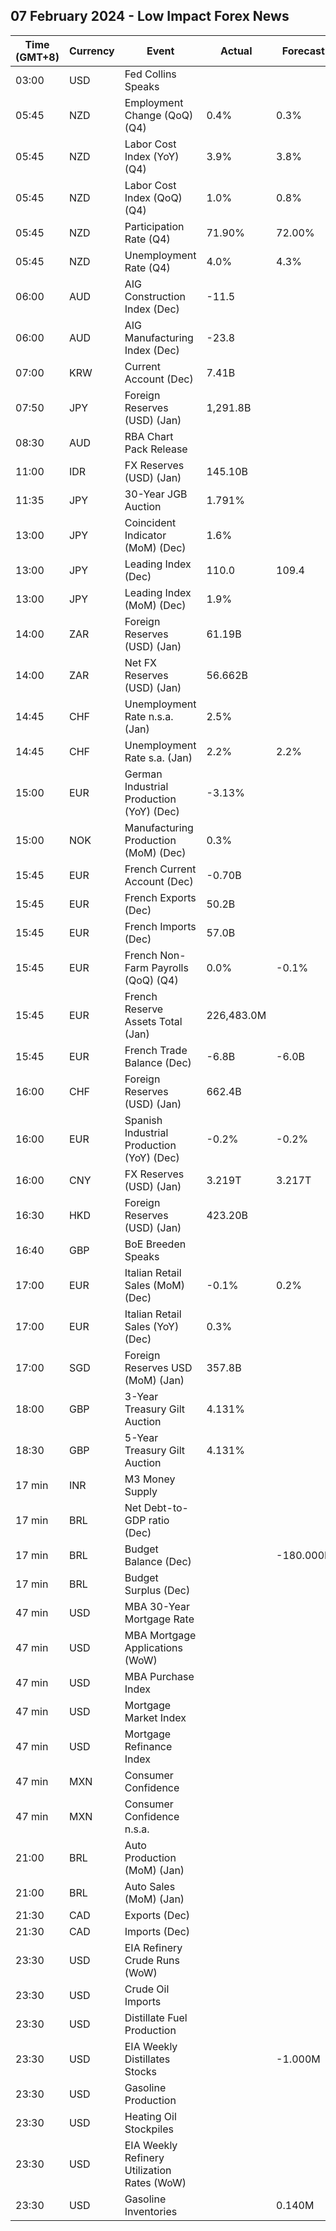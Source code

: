## 07 February 2024 - Low Impact Forex News

| Time (GMT+8) | Currency | Event | Actual | Forecast | Previous |
|------|----------|-------|--------|----------|----------|
| 03:00 | USD | Fed Collins Speaks |  |  |  |
| 05:45 | NZD | Employment Change (QoQ) (Q4) | 0.4% | 0.3% | -0.1% |
| 05:45 | NZD | Labor Cost Index (YoY) (Q4) | 3.9% | 3.8% | 4.1% |
| 05:45 | NZD | Labor Cost Index (QoQ) (Q4) | 1.0% | 0.8% | 0.8% |
| 05:45 | NZD | Participation Rate (Q4) | 71.90% | 72.00% | 72.00% |
| 05:45 | NZD | Unemployment Rate (Q4) | 4.0% | 4.3% | 3.9% |
| 06:00 | AUD | AIG Construction Index (Dec) | -11.5 |  | -22.2 |
| 06:00 | AUD | AIG Manufacturing Index (Dec) | -23.8 |  | -25.3 |
| 07:00 | KRW | Current Account (Dec) | 7.41B |  | 4.06B |
| 07:50 | JPY | Foreign Reserves (USD) (Jan) | 1,291.8B |  | 1,294.6B |
| 08:30 | AUD | RBA Chart Pack Release |  |  |  |
| 11:00 | IDR | FX Reserves (USD) (Jan) | 145.10B |  | 146.40B |
| 11:35 | JPY | 30-Year JGB Auction | 1.791% |  | 1.629% |
| 13:00 | JPY | Coincident Indicator (MoM) (Dec) | 1.6% |  | -1.3% |
| 13:00 | JPY | Leading Index (Dec) | 110.0 | 109.4 | 107.6 |
| 13:00 | JPY | Leading Index (MoM) (Dec) | 1.9% |  | -0.9% |
| 14:00 | ZAR | Foreign Reserves (USD) (Jan) | 61.19B |  | 62.52B |
| 14:00 | ZAR | Net FX Reserves (USD) (Jan) | 56.662B |  | 56.900B |
| 14:45 | CHF | Unemployment Rate n.s.a. (Jan) | 2.5% |  | 2.3% |
| 14:45 | CHF | Unemployment Rate s.a. (Jan) | 2.2% | 2.2% | 2.2% |
| 15:00 | EUR | German Industrial Production (YoY) (Dec) | -3.13% |  | -4.37% |
| 15:00 | NOK | Manufacturing Production (MoM) (Dec) | 0.3% |  | -0.2% |
| 15:45 | EUR | French Current Account (Dec) | -0.70B |  | -2.90B |
| 15:45 | EUR | French Exports (Dec) | 50.2B |  | 49.6B |
| 15:45 | EUR | French Imports (Dec) | 57.0B |  | 55.6B |
| 15:45 | EUR | French Non-Farm Payrolls (QoQ) (Q4) | 0.0% | -0.1% | 0.1% |
| 15:45 | EUR | French Reserve Assets Total (Jan) | 226,483.0M |  | 223,167.0M |
| 15:45 | EUR | French Trade Balance (Dec) | -6.8B | -6.0B | -5.9B |
| 16:00 | CHF | Foreign Reserves (USD) (Jan) | 662.4B |  | 654.2B |
| 16:00 | EUR | Spanish Industrial Production (YoY) (Dec) | -0.2% | -0.2% | 0.9% |
| 16:00 | CNY | FX Reserves (USD) (Jan) | 3.219T | 3.217T | 3.238T |
| 16:30 | HKD | Foreign Reserves (USD) (Jan) | 423.20B |  | 425.60B |
| 16:40 | GBP | BoE Breeden Speaks |  |  |  |
| 17:00 | EUR | Italian Retail Sales (MoM) (Dec) | -0.1% | 0.2% | 0.3% |
| 17:00 | EUR | Italian Retail Sales (YoY) (Dec) | 0.3% |  | 1.4% |
| 17:00 | SGD | Foreign Reserves USD (MoM) (Jan) | 357.8B |  | 351.0B |
| 18:00 | GBP | 3-Year Treasury Gilt Auction | 4.131% |  | 3.887% |
| 18:30 | GBP | 5-Year Treasury Gilt Auction | 4.131% |  | 3.946% |
| 17 min | INR | M3 Money Supply |  |  | 10.8% |
| 17 min | BRL | Net Debt-to-GDP ratio (Dec) |  |  | 59.5% |
| 17 min | BRL | Budget Balance (Dec) |  | -180.000B | -80.887B |
| 17 min | BRL | Budget Surplus (Dec) |  |  | -37.270B |
| 47 min | USD | MBA 30-Year Mortgage Rate |  |  | 6.78% |
| 47 min | USD | MBA Mortgage Applications (WoW) |  |  | -7.2% |
| 47 min | USD | MBA Purchase Index |  |  | 154.5 |
| 47 min | USD | Mortgage Market Index |  |  | 202.5 |
| 47 min | USD | Mortgage Refinance Index |  |  | 445.6 |
| 47 min | MXN | Consumer Confidence |  |  | 46.8 |
| 47 min | MXN | Consumer Confidence n.s.a. |  |  | 47.2 |
| 21:00 | BRL | Auto Production (MoM) (Jan) |  |  | -15.3% |
| 21:00 | BRL | Auto Sales (MoM) (Jan) |  |  | 16.9% |
| 21:30 | CAD | Exports (Dec) |  |  | 65.74B |
| 21:30 | CAD | Imports (Dec) |  |  | 64.17B |
| 23:30 | USD | EIA Refinery Crude Runs (WoW) |  |  | -0.428M |
| 23:30 | USD | Crude Oil Imports |  |  | 0.565M |
| 23:30 | USD | Distillate Fuel Production |  |  | -0.115M |
| 23:30 | USD | EIA Weekly Distillates Stocks |  | -1.000M | -2.542M |
| 23:30 | USD | Gasoline Production |  |  | 0.956M |
| 23:30 | USD | Heating Oil Stockpiles |  |  | 0.456M |
| 23:30 | USD | EIA Weekly Refinery Utilization Rates (WoW) |  |  | -2.6% |
| 23:30 | USD | Gasoline Inventories |  | 0.140M | 1.156M |
